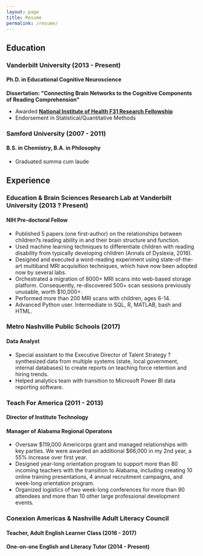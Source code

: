 ```yaml
---
layout: page
title: Resume
permalink: /resume/
---
```


## Education
### Vanderbilt University (2013 - Present)
#### Ph.D. in Educational Cognitive Neuroscience
**Dissertation: "Connecting Brain Networks to the Cognitive Components of Reading Comprehension"**
- Awarded **[National Institute of Health F31 Research Fellowship](https://projectreporter.nih.gov/project_info_description.cfm?aid=9328269&icde=35806628)**
- Endorsement in Statistical/Quantitative Methods

### Samford University (2007 - 2011) 
#### B.S. in Chemistry, B.A. in Philosophy
- Graduated summa cum laude

## Experience
### Education & Brain Sciences Research Lab at Vanderbilt University (2013 ? Present)
#### NIH Pre-doctoral Fellow
- Published 5 papers (one first-author) on the relationships between children?s reading ability in and their brain structure and function. 
- Used machine learning techniques to differentiate children with reading disability from typically developing children (Annals of Dyslexia, 2016).
- Designed and executed a word-reading experiment using state-of-the-art multiband MRI acquisition techniques, which have now been adopted now by several labs.
- Orchestrated a migration of 8000+ MRI scans into web-based storage platform. Consequently, re-discovered 500+ scan sessions previously unusable, worth $10,000+.
- Performed more than 200 MRI scans with children, ages 6-14.
- Advanced Python user. Intermediate in SQL, R, MATLAB, bash and HTML.

### Metro Nashville Public Schools (2017)
#### Data Analyst
- Special assistant to the Executive Director of Talent Strategy ? synthesized data from multiple systems (state, local government, internal databases) to create reports on teaching force retention and hiring trends. 
- Helped analytics team with transition to Microsoft Power BI data reporting software.

### Teach For America (2011 - 2013)
#### Director of Institute Technology
#### Manager of Alabama Regional Operatons
- Oversaw $119,000 Americorps grant and managed relationships with key parties. We were awarded an additional $66,000 in my 2nd year, a 55% increase over first year.
- Designed year-long orientation program to support more than 80 incoming teachers with the transition to Alabama, including creating 10 online training presentations, 4 annual recruitment campaigns, and week-long orientation program.
- Organized logistics of two week-long conferences for more than 90 attendees and more than 10 other large professional development events.

### Conexion Americas & Nashville Adult Literacy Council		
#### Teacher, Adult English Learner Class (2016 - 2017)
#### One-on-one English and Literacy Tutor (2014 - Present)